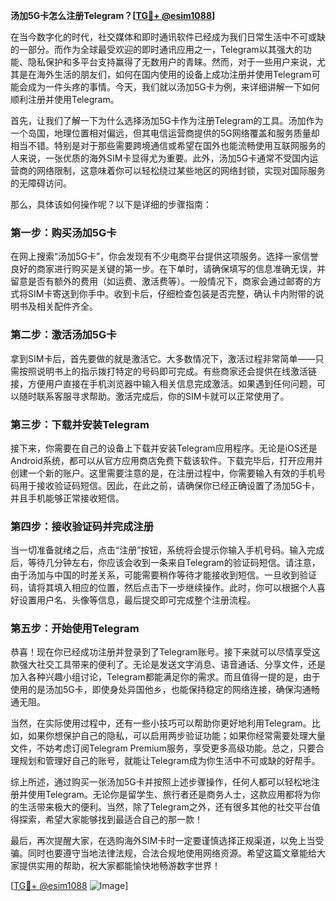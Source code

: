 **汤加5G卡怎么注册Telegram？[[TG💪+ @esim1088](https://t.me/s/esim1088)]**

在当今数字化的时代，社交媒体和即时通讯软件已经成为我们日常生活中不可或缺的一部分。而作为全球最受欢迎的即时通讯应用之一，Telegram以其强大的功能、隐私保护和多平台支持赢得了无数用户的青睐。然而，对于一些用户来说，尤其是在海外生活的朋友们，如何在国内使用的设备上成功注册并使用Telegram可能会成为一件头疼的事情。今天，我们就以汤加5G卡为例，来详细讲解一下如何顺利注册并使用Telegram。

首先，让我们了解一下为什么选择汤加5G卡作为注册Telegram的工具。汤加作为一个岛国，地理位置相对偏远，但其电信运营商提供的5G网络覆盖和服务质量却相当不错。特别是对于那些需要跨境通信或希望在国外也能流畅使用互联网服务的人来说，一张优质的海外SIM卡显得尤为重要。此外，汤加5G卡通常不受国内运营商的网络限制，这意味着你可以轻松绕过某些地区的网络封锁，实现对国际服务的无障碍访问。

那么，具体该如何操作呢？以下是详细的步骤指南：

### 第一步：购买汤加5G卡

在网上搜索“汤加5G卡”，你会发现有不少电商平台提供这项服务。选择一家信誉良好的商家进行购买是关键的第一步。在下单时，请确保填写的信息准确无误，并留意是否有额外的费用（如运费、激活费等）。一般情况下，商家会通过邮寄的方式将SIM卡寄送到你手中。收到卡后，仔细检查包装是否完整，确认卡内附带的说明书及相关配件齐全。

### 第二步：激活汤加5G卡

拿到SIM卡后，首先要做的就是激活它。大多数情况下，激活过程非常简单——只需按照说明书上的指示拨打特定的号码即可完成。有些商家还会提供在线激活链接，方便用户直接在手机浏览器中输入相关信息完成激活。如果遇到任何问题，可以随时联系客服寻求帮助。激活完成后，你的SIM卡就可以正常使用了。

### 第三步：下载并安装Telegram

接下来，你需要在自己的设备上下载并安装Telegram应用程序。无论是iOS还是Android系统，都可以从官方应用商店免费下载该软件。下载完毕后，打开应用并创建一个新的账户。这里需要注意的是，在注册过程中，你需要输入有效的手机号码用于接收验证码短信。因此，在此之前，请确保你已经正确设置了汤加5G卡，并且手机能够正常接收短信。

### 第四步：接收验证码并完成注册

当一切准备就绪之后，点击“注册”按钮，系统将会提示你输入手机号码。输入完成后，等待几分钟左右，你应该会收到一条来自Telegram的验证码短信。请注意，由于汤加与中国的时差关系，可能需要稍作等待才能接收到短信。一旦收到验证码，请将其填入相应的位置，然后点击下一步继续操作。此时，你可以根据个人喜好设置用户名、头像等信息，最后提交即可完成整个注册流程。

### 第五步：开始使用Telegram

恭喜！现在你已经成功注册并登录到了Telegram账号。接下来就可以尽情享受这款强大社交工具带来的便利了。无论是发送文字消息、语音通话、分享文件，还是加入各种兴趣小组讨论，Telegram都能满足你的需求。而且值得一提的是，由于使用的是汤加5G卡，即使身处异国他乡，也能保持稳定的网络连接，确保沟通畅通无阻。

当然，在实际使用过程中，还有一些小技巧可以帮助你更好地利用Telegram。比如，如果你想保护自己的隐私，可以启用两步验证功能；如果你经常需要处理大量文件，不妨考虑订阅Telegram Premium服务，享受更多高级功能。总之，只要合理规划和管理好自己的账号，就能让Telegram成为你生活中不可或缺的好帮手。

综上所述，通过购买一张汤加5G卡并按照上述步骤操作，任何人都可以轻松地注册并使用Telegram。无论你是留学生、旅行者还是商务人士，这款应用都将为你的生活带来极大的便利。当然，除了Telegram之外，还有很多其他的社交平台值得探索，希望大家能够找到最适合自己的那一款！

最后，再次提醒大家，在选购海外SIM卡时一定要谨慎选择正规渠道，以免上当受骗。同时也要遵守当地法律法规，合法合规地使用网络资源。希望这篇文章能给大家提供实用的帮助，祝大家都能愉快地畅游数字世界！

[[TG💪+ @esim1088](https://t.me/s/esim1088) ![Image](https://i.postimg.cc/4NQfJmqS/Snipaste-2025-05-13-00-14-12.png)]